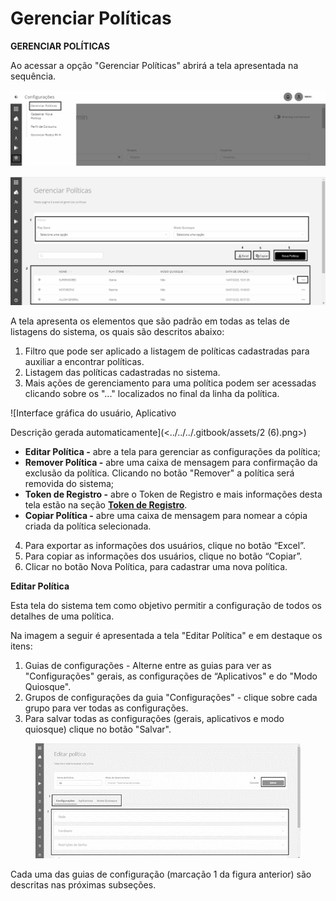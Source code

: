 # Gerenciar Políticas

**GERENCIAR POLÍTICAS**

Ao acessar a opção "Gerenciar Políticas" abrirá a tela apresentada na sequência.

![](<../../../.gitbook/assets/0 (11).png>)

![](<../../../.gitbook/assets/1 (10).png>)

A tela apresenta os elementos que são padrão em todas as telas de listagens do sistema, os quais são descritos abaixo:

1. Filtro que pode ser aplicado a listagem de políticas cadastradas para auxiliar a encontrar políticas.
2. Listagem das políticas cadastradas no sistema.
3. Mais ações de gerenciamento para uma política podem ser acessadas clicando sobre os "..." localizados no final da linha da política.

![Interface gráfica do usuário, Aplicativo

Descrição gerada automaticamente](<../../../.gitbook/assets/2 (6).png>)

* **Editar Política -** abre a tela para gerenciar as configurações da política;
* **Remover Política -** abre uma caixa de mensagem para confirmação da exclusão da política. Clicando no botão "Remover" a política será removida do sistema;
* **Token de Registro -** abre o Token de Registro e mais informações desta tela estão na seção [**Token de Registro**](token-de-registro.md).
* **Copiar Política -** abre uma caixa de mensagem para nomear a cópia criada da política selecionada.

4. Para exportar as informações dos usuários, clique no botão “Excel”.
5. Para copiar as informações dos usuários, clique no botão “Copiar”.
6. Clicar no botão Nova Política, para cadastrar uma nova política.

**Editar Política**

Esta tela do sistema tem como objetivo permitir a configuração de todos os detalhes de uma política.

Na imagem a seguir é apresentada a tela "Editar Política" e em destaque os itens:

1. Guias de configurações - Alterne entre as guias para ver as "Configurações" gerais, as configurações de “Aplicativos" e do "Modo Quiosque".&#x20;
2. Grupos de configurações da guia "Configurações" - clique sobre cada grupo para ver todas as configurações.&#x20;
3. Para salvar todas as configurações (gerais, aplicativos e modo quiosque) clique no botão "Salvar".&#x20;

<figure><img src="../../../.gitbook/assets/Imagem2.png" alt="" width="563"><figcaption></figcaption></figure>

Cada uma das guias de configuração (marcação 1 da figura anterior) são descritas nas próximas subseções.
